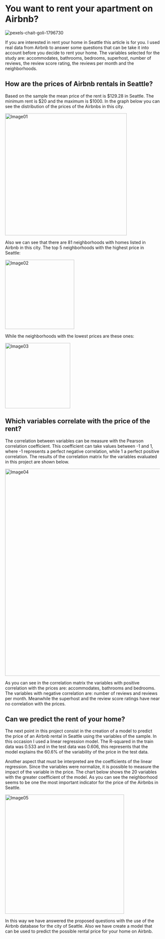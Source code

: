 # You want to rent your apartment on Airbnb?

![pexels-chait-goli-1796730](https://user-images.githubusercontent.com/89614195/162767827-70574a15-fabc-4f6a-b339-92618bb0b8e3.jpg)

If you are interested in rent your home in Seattle this article is for you. I used real data from Airbnb to answer some questions that can be take it into account before you decide to rent your home. The variables selected for the study are: accommodates, bathrooms, bedrooms, superhost, number of reviews, the review score rating, the reviews per month and the neighborhoods.


## How are the prices of Airbnb rentals in Seattle?

Based on the sample the mean price of the rent is $129.28 in Seattle. The minimum rent is $20 and the maximum is $1000. In the graph below you can see the distribution of the prices of the Airbnbs in this city.

<img width="396" alt="Image01" src="https://user-images.githubusercontent.com/89614195/162023177-f3f87847-e6f0-407f-ab32-d17e9e52c02c.png">

Also we can see that there are 81 neighborhoods with homes listed in Airbnb in this city. The top 5 neighborhoods with the highest price in Seattle:

<img width="225" alt="Image02" src="https://user-images.githubusercontent.com/89614195/162023220-c2c94f8f-bdfe-4470-9bda-b4674cc31cd3.png">

While the neighborhoods with the lowest prices are these ones:

<img width="212" alt="Image03" src="https://user-images.githubusercontent.com/89614195/162023253-17984dc1-2535-4248-9018-c8d128551b06.png">

## Which variables correlate with the price of the rent?

The correlation between variables can be measure with the Pearson correlation coefficient. This coefficient can take values between -1 and 1, where -1 represents a perfect negative correlation, while 1 a perfect positive correlation. The results of the correlation matrix for the variables evaluated in this project are shown below.

<img width="672" alt="Image04" src="https://user-images.githubusercontent.com/89614195/162023307-ad509217-f8fb-44dd-9d4c-64faac6b620f.png">

As you can see in the correlation matrix the variables with positive correlation with the prices are: accommodates, bathrooms and bedrooms. The variables with negative correlation are: number of reviews and reviews per month. Meanwhile the superhost and the review score ratings have near no correlation with the prices.

## Can we predict the rent of your home?

The next point in this project consist in the creation of a model to predict the price of an Airbnb rental in Seattle using the variables of the sample. In this occasion I used a linear regression model. The R-squared in the train data was 0.533 and in the test data was 0.606, this represents that the model explains the 60.6% of the variability of the price in the test data. 

Another aspect that must be interpreted are the coefficients of the linear regression. Since the variables were normalize, it is possible to measure the impact of the variable in the price. The chart below shows the 20 variables with the greater coefficient of the model. As you can see the neighborhood seems to be one the most important indicator for the price of the Airbnbs in Seattle.

<img width="387" alt="Image05" src="https://user-images.githubusercontent.com/89614195/162023361-11ce9663-1fec-4c68-9574-8d4154e8ea81.png">

In this way we have answered the proposed questions with the use of the Airbnb database for the city of Seattle. Also we have create a model that can be used to predict the possible rental price for your home on Airbnb.
